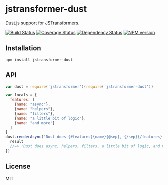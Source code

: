 # jstransformer-dust

[Dust.js](http://github.com/linkedin/dustjs) support for [JSTransformers](http://github.com/jstransformers).

[![Build Status](https://img.shields.io/travis/jstransformers/jstransformer-dust/master.svg)](https://travis-ci.org/jstransformers/jstransformer-dust)
[![Coverage Status](https://img.shields.io/codecov/c/github/jstransformers/jstransformer-dust/master.svg)](https://codecov.io/gh/jstransformers/jstransformer-dust)
[![Dependency Status](https://img.shields.io/david/jstransformers/jstransformer-dust/master.svg)](http://david-dm.org/jstransformers/jstransformer-dust)
[![NPM version](https://img.shields.io/npm/v/jstransformer-dust.svg)](https://www.npmjs.org/package/jstransformer-dust)

## Installation

    npm install jstransformer-dust

## API

```js
var dust = require('jstransformer')(require('jstransformer-dust'))

var locals = {
  features: [
    {name: "async"},
    {name: "helpers"},
    {name: "filters"},
    {name: "a little bit of logic"},
    {name: "and more"}
  ]
}
dust.renderAsync('Dust does {#features}{name}{@sep}, {/sep}{/features}!', locals).then(function (result) {
  result
  //=> 'Dust does async, helpers, filters, a little bit of logic, and more!'
})
```

## License

MIT
